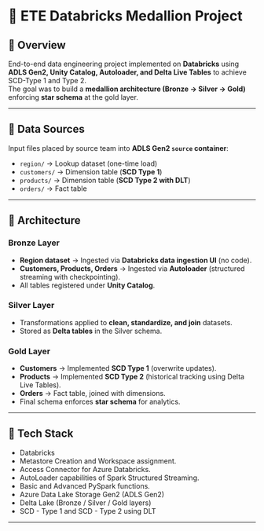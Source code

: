 # 🚀 ETE Databricks Medallion Project

## 🔹 Overview
End-to-end data engineering project implemented on **Databricks** using **ADLS Gen2, Unity Catalog, Autoloader, and Delta Live Tables** to achieve SCD-Type 1 and Type 2.  
The goal was to build a **medallion architecture (Bronze → Silver → Gold)** enforcing **star schema** at the gold layer.

---

## 🔹 Data Sources
Input files placed by source team into **ADLS Gen2 `source` container**:

- `region/` → Lookup dataset (one-time load)  
- `customers/` → Dimension table (**SCD Type 1**)  
- `products/` → Dimension table (**SCD Type 2 with DLT**)  
- `orders/` → Fact table  

---

## 🔹 Architecture

### Bronze Layer
- **Region dataset** → Ingested via **Databricks data ingestion UI** (no code).  
- **Customers, Products, Orders** → Ingested via **Autoloader** (structured streaming with checkpointing).  
- All tables registered under **Unity Catalog**.  

### Silver Layer
- Transformations applied to **clean, standardize, and join** datasets.  
- Stored as **Delta tables** in the Silver schema.  

### Gold Layer
- **Customers** → Implemented **SCD Type 1** (overwrite updates).  
- **Products** → Implemented **SCD Type 2** (historical tracking using Delta Live Tables).  
- **Orders** → Fact table, joined with dimensions.  
- Final schema enforces **star schema** for analytics.  

---

## 🔹 Tech Stack
- Databricks
- Metastore Creation and Workspace assignment.
- Access Connector for Azure Databricks.
- AutoLoader capabilities of Spark Structured Streaming.
- Basic and Advanced PySpark functions.
- Azure Data Lake Storage Gen2 (ADLS Gen2)  
- Delta Lake (Bronze / Silver / Gold layers)
- SCD - Type 1 and SCD - Type 2 using DLT

---
